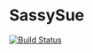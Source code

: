 # SassySue

[![Build Status](https://travis-ci.org/SpaceHex/SassySue.svg?branch=master)](https://travis-ci.org/SpaceHex/SassySue)
